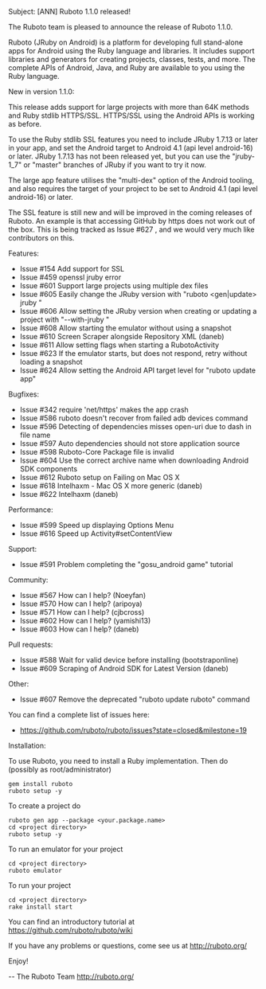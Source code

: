Subject: [ANN] Ruboto 1.1.0 released!

The Ruboto team is pleased to announce the release of Ruboto 1.1.0.

Ruboto (JRuby on Android) is a platform for developing full stand-alone
apps for Android using the Ruby language and libraries.  It includes
support libraries and generators for creating projects, classes, tests,
and more.  The complete APIs of Android, Java, and Ruby are available to
you using the Ruby language.

New in version 1.1.0:

This release adds support for large projects with more than 64K methods
and Ruby stdlib HTTPS/SSL.  HTTPS/SSL using the Android APIs is working as
before.

To use the Ruby stdlib SSL features you need to include JRuby 1.7.13 or
later in your app, and set the Android target to Android 4.1 (api level
android-16) or later.  JRuby 1.7.13 has not been released yet, but you can
use the "jruby-1_7" or "master" branches of JRuby if you want to try it
now.

The large app feature utilises the "multi-dex" option of the Android
tooling, and also requires the target of your project to be set to Android
4.1 (api level android-16) or later.

The SSL feature is still new and will be improved in the coming releases
of Ruboto.  An example is that accessing GitHub by https does not work out
of the box.  This is being tracked as Issue #627 , and we would very much
like contributors on this.

Features:

* Issue #154 Add support for SSL
* Issue #459 openssl jruby error
* Issue #601 Support large projects using multiple dex files
* Issue #605 Easily change the JRuby version with "ruboto <gen|update>
  jruby <version>"
* Issue #606 Allow setting the JRuby version when creating or updating a
  project with "--with-jruby <version>"
* Issue #608 Allow starting the emulator without using a snapshot
* Issue #610 Screen Scraper alongside Repository XML (daneb)
* Issue #611 Allow setting flags when starting a RubotoActivity
* Issue #623 If the emulator starts, but does not respond, retry without
  loading a snapshot
* Issue #624 Allow setting the Android API target level for "ruboto
  update app"

Bugfixes:

* Issue #342 require 'net/https' makes the app crash
* Issue #586 ruboto doesn't recover from failed adb devices command
* Issue #596 Detecting of dependencies misses open-uri due to dash in
  file name
* Issue #597 Auto dependencies should not store application source
* Issue #598 Ruboto-Core Package file is invalid
* Issue #604 Use the correct archive name when downloading Android SDK
  components
* Issue #612 Ruboto setup on Failing on Mac OS X
* Issue #618 Intelhaxm - Mac OS X more generic (daneb)
* Issue #622 Intelhaxm (daneb)

Performance:

* Issue #599 Speed up displaying Options Menu
* Issue #616 Speed up Activity#setContentView

Support:

* Issue #591 Problem completing the "gosu_android game" tutorial

Community:

* Issue #567 How can I help? (Noeyfan)
* Issue #570 How can I help? (aripoya)
* Issue #571 How can I help? (cjbcross)
* Issue #602 How can I help? (yamishi13)
* Issue #603 How can I help? (daneb)

Pull requests:

* Issue #588 Wait for valid device before installing (bootstraponline)
* Issue #609 Scraping of Android SDK for Latest Version (daneb)

Other:

* Issue #607 Remove the deprecated "ruboto update ruboto" command

You can find a complete list of issues here:

* https://github.com/ruboto/ruboto/issues?state=closed&milestone=19


Installation:

To use Ruboto, you need to install a Ruby implementation.  Then do
(possibly as root/administrator)

    gem install ruboto
    ruboto setup -y

To create a project do

    ruboto gen app --package <your.package.name>
    cd <project directory>
    ruboto setup -y

To run an emulator for your project

    cd <project directory>
    ruboto emulator

To run your project

    cd <project directory>
    rake install start

You can find an introductory tutorial at
https://github.com/ruboto/ruboto/wiki

If you have any problems or questions, come see us at http://ruboto.org/

Enjoy!


--
The Ruboto Team
http://ruboto.org/

